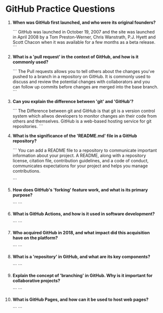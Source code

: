 # GitHub Practice Questions

1. **When was GitHub first launched, and who were its original founders?**

   \`\`\`
   GitHub was launched in October 19, 2007 and the site was launched in April 2008 by a Tom Preston-Werner, Chris Wanstrath, P.J. Hyett and Scott Chacon when it was available for a few months as a beta release.
   \`\`\`

2. **What is a 'pull request' in the context of GitHub, and how is it commonly used?**

   \`\`\`
   The Pull requests allows you to tell others about the changes you've pushed to a branch in a repository on GitHub. It is commonly used to discuss and review the potential changes with collaborators and you can follow up commits before changes are merged into the base branch.
   \`\`\`

3. **Can you explain the difference between 'git' and 'GitHub'?**

   \`\`\`
   The Difference between git and GitHub is that git is a version control system which allwos developers to monitor changes ain their code from others and themselves. GitHub is a web-based hosting service for git repositories.
   \`\`\`

4. **What is the significance of the 'README.md' file in a GitHub repository?**

   \`\`\`
     You can add a README file to a repository to communicate important information about your project. A README, along with a repository license, citation file, contribution guidelines, and a code of conduct, communicates expectations for your project and helps you manage contributions.

   \`\`\`

5. **How does GitHub's 'forking' feature work, and what is its primary purpose?**

   \`\`\`
   \`\`\`

6. **What is GitHub Actions, and how is it used in software development?**

   \`\`\`
   \`\`\`

7. **Who acquired GitHub in 2018, and what impact did this acquisition have on the platform?**

   \`\`\`
   \`\`\`

8. **What is a 'repository' in GitHub, and what are its key components?**

   \`\`\`
   \`\`\`

9. **Explain the concept of 'branching' in GitHub. Why is it important for collaborative projects?**

   \`\`\`
   \`\`\`

10. **What is GitHub Pages, and how can it be used to host web pages?**

    \`\`\`
    \`\`\`

